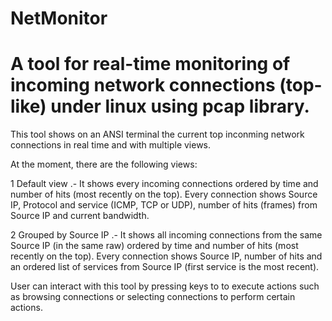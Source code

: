 # NetMonitor
A tool for real-time monitoring of incoming network connections (top-like) under linux using pcap library.
===========================================================================================================

This tool shows on an ANSI terminal the current top inconming network connections in real time and with
multiple views.

At the moment, there are the following views:

1   Default view .-  It shows every incoming connections ordered by time and number of hits (most recently
                     on the top).
                     Every connection shows Source IP, Protocol and service (ICMP, TCP or UDP), number of
                     hits (frames) from Source IP and current bandwidth.
                     
2   Grouped by Source IP .- It shows all incoming connections from the same Source IP (in the same raw)
                            ordered by time and number of hits (most recently on the top).
                            Every connection shows Source IP, number of hits and an ordered list of 
                            services from Source IP (first service is the most recent).
                            
User can interact with this tool by pressing keys to to execute actions such as browsing connections
or selecting connections to perform certain actions.

